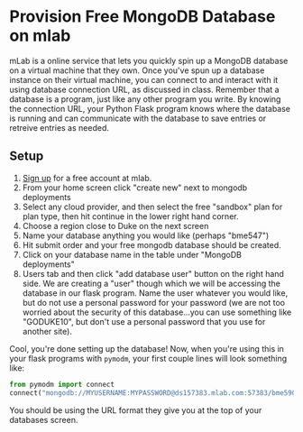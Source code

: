 # Provision Free MongoDB Database on mlab

mLab is a online service that lets you quickly spin up a MongoDB database on a virtual machine that they own. Once you've spun up a database instance on their virtual machine, you can connect to and interact with it using database connection URL, as discussed in class. Remember that a database is a program, just like any other program you write. By knowing the connection URL, your Python Flask program knows where the database is running and can communicate with the database to save entries or retreive entries as needed. 

## Setup
1. [Sign up](https://mlab.com/signup/) for a free account at mlab. 
2. From your home screen click "create new" next to mongodb deployments
3. Select any cloud provider, and then select the free "sandbox" plan for plan type, then hit continue in the lower right hand corner.
4. Choose a region close to Duke on the next screen
5. Name your database anything you would like (perhaps "bme547")
6. Hit submit order and your free mongodb database should be created.
7. Click on your database name in the table under "MongoDB deployments"
8. Users tab and then click "add database user" button on the right hand side. We are creating a "user" though which we will be accessing the database in our flask program. Name the user whatever you would like, but do not use a personal password for your password (we are not too worried about the security of this database...you can use something like "GODUKE10", but don't use a personal password that you use for another site).

Cool, you're done setting up the database! Now, when you're using this in your flask programs with `pymodm`, your first couple lines will look something like:
```py
from pymodm import connect
connect("mongodb://MYUSERNAME:MYPASSWORD@ds157383.mlab.com:57383/bme590")
```

You should be using the URL format they give you at the top of your databases screen.
